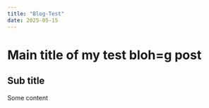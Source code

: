 ```yaml
---
title: "Blog-Test"
date: 2025-05-15
---
```


# Main title of my test bloh=g post

## Sub title

Some content

